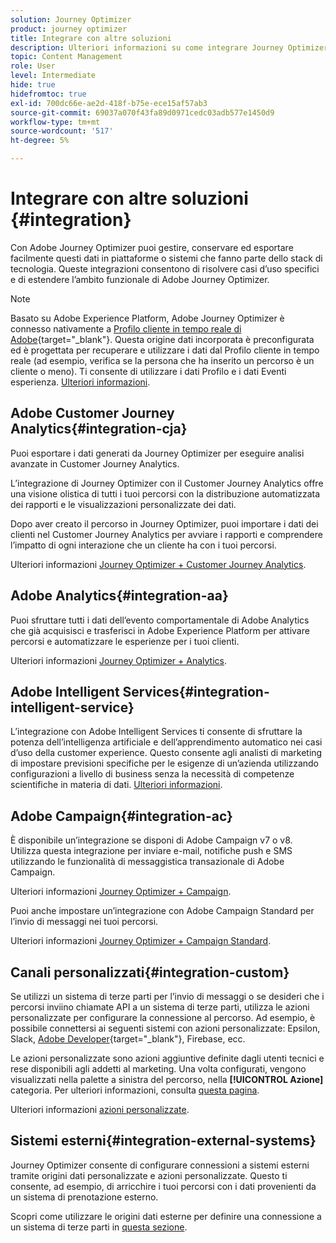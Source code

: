 ```yaml
---
solution: Journey Optimizer
product: journey optimizer
title: Integrare con altre soluzioni
description: Ulteriori informazioni su come integrare Journey Optimizer con altre soluzioni
topic: Content Management
role: User
level: Intermediate
hide: true
hidefromtoc: true
exl-id: 700dc66e-ae2d-418f-b75e-ece15af57ab3
source-git-commit: 69037a070f43fa89d0971cedc03adb577e1450d9
workflow-type: tm+mt
source-wordcount: '517'
ht-degree: 5%

---
```


# Integrare con altre soluzioni {#integration}

Con Adobe Journey Optimizer puoi gestire, conservare ed esportare facilmente questi dati in piattaforme o sistemi che fanno parte dello stack di tecnologia. Queste integrazioni consentono di risolvere casi d’uso specifici e di estendere l’ambito funzionale di Adobe Journey Optimizer.

>[!NOTE]
>
> Basato su Adobe Experience Platform, Adobe Journey Optimizer è connesso nativamente a [Profilo cliente in tempo reale di Adobe](https://experienceleague.adobe.com/docs/experience-platform/profile/home.html?lang=it){target=&quot;_blank&quot;}. Questa origine dati incorporata è preconfigurata ed è progettata per recuperare e utilizzare i dati dal Profilo cliente in tempo reale (ad esempio, verifica se la persona che ha inserito un percorso è un cliente o meno). Ti consente di utilizzare i dati Profilo e i dati Eventi esperienza. [Ulteriori informazioni](../datasource/adobe-experience-platform-data-source.md).


## Adobe Customer Journey Analytics{#integration-cja}

Puoi esportare i dati generati da Journey Optimizer per eseguire analisi avanzate in Customer Journey Analytics.

L’integrazione di Journey Optimizer con il Customer Journey Analytics offre una visione olistica di tutti i tuoi percorsi con la distribuzione automatizzata dei rapporti e le visualizzazioni personalizzate dei dati.

Dopo aver creato il percorso in Journey Optimizer, puoi importare i dati dei clienti nel Customer Journey Analytics per avviare i rapporti e comprendere l’impatto di ogni interazione che un cliente ha con i tuoi percorsi.

Ulteriori informazioni [Journey Optimizer + Customer Journey Analytics](../reports/cja-ajo.md).

## Adobe Analytics{#integration-aa}

Puoi sfruttare tutti i dati dell’evento comportamentale di Adobe Analytics che già acquisisci e trasferisci in Adobe Experience Platform per attivare percorsi e automatizzare le esperienze per i tuoi clienti.

Ulteriori informazioni [Journey Optimizer + Analytics](../event/about-analytics.md).

## Adobe Intelligent Services{#integration-intelligent-service}

L’integrazione con Adobe Intelligent Services ti consente di sfruttare la potenza dell’intelligenza artificiale e dell’apprendimento automatico nei casi d’uso della customer experience. Questo consente agli analisti di marketing di impostare previsioni specifiche per le esigenze di un’azienda utilizzando configurazioni a livello di business senza la necessità di competenze scientifiche in materia di dati. [Ulteriori informazioni](../building-journeys/ai-services-overview.md).


## Adobe Campaign{#integration-ac}

È disponibile un’integrazione se disponi di Adobe Campaign v7 o v8. Utilizza questa integrazione per inviare e-mail, notifiche push e SMS utilizzando le funzionalità di messaggistica transazionale di Adobe Campaign.

Ulteriori informazioni [Journey Optimizer + Campaign](../building-journeys/ajo-ac.md).

Puoi anche impostare un’integrazione con Adobe Campaign Standard per l’invio di messaggi nei tuoi percorsi.

Ulteriori informazioni [Journey Optimizer + Campaign Standard](../building-journeys/ajo-ac.md).

## Canali personalizzati{#integration-custom}

Se utilizzi un sistema di terze parti per l’invio di messaggi o se desideri che i percorsi inviino chiamate API a un sistema di terze parti, utilizza le azioni personalizzate per configurare la connessione al percorso. Ad esempio, è possibile connettersi ai seguenti sistemi con azioni personalizzate: Epsilon, Slack, [Adobe Developer](https://developer.adobe.com/){target=&quot;_blank&quot;}, Firebase, ecc.

Le azioni personalizzate sono azioni aggiuntive definite dagli utenti tecnici e rese disponibili agli addetti al marketing. Una volta configurati, vengono visualizzati nella palette a sinistra del percorso, nella **[!UICONTROL Azione]** categoria. Per ulteriori informazioni, consulta [questa pagina](../building-journeys/about-journey-activities.md#action-activities).

Ulteriori informazioni [azioni personalizzate](../action/about-custom-action-configuration.md).

## Sistemi esterni{#integration-external-systems}

Journey Optimizer consente di configurare connessioni a sistemi esterni tramite origini dati personalizzate e azioni personalizzate. Questo ti consente, ad esempio, di arricchire i tuoi percorsi con i dati provenienti da un sistema di prenotazione esterno.

Scopri come utilizzare le origini dati esterne per definire una connessione a un sistema di terze parti in [questa sezione](../datasource/external-data-sources.md).
